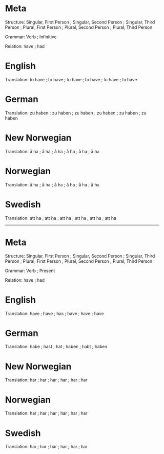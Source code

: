 Meta
====

Structure: Singular, First Person ; Singular, Second Person ; Singular, Third Person ;
           Plural, First Person   ; Plural, Second Person   ; Plural, Third Person

Grammar:   Verb ; Infinitive

Relation:  have ; had



English
=======

Translation: to have ; to have ; to have ;
             to have ; to have ; to have



German
======

Translation: zu haben ; zu haben ; zu haben ;
             zu haben ; zu haben ; zu haben



New Norwegian
=============

Translation: å ha ; å ha ; å ha ;
             å ha ; å ha ; å ha



Norwegian
=========

Translation: å ha ; å ha ; å ha ;
             å ha ; å ha ; å ha



Swedish
=======

Translation: att ha ; att ha ; att ha ;
             att ha ; att ha ; att ha



--------------------------------------------------------------------------------

Meta
====

Structure: Singular, First Person ; Singular, Second Person ; Singular, Third Person ;
           Plural, First Person   ; Plural, Second Person   ; Plural, Third Person

Grammar:   Verb ; Present

Relation:  have ; had



English
=======

Translation: have ; have ; has  ;
             have ; have ; have



German
======

Translation: habe  ; hast ; hat   ;
             haben ; habt ; haben



New Norwegian
=============

Translation: har ; har ; har ;
             har ; har ; har



Norwegian
=========

Translation: har ; har ; har ;
             har ; har ; har



Swedish
=======

Translation: har ; har ; har ;
             har ; har ; har
